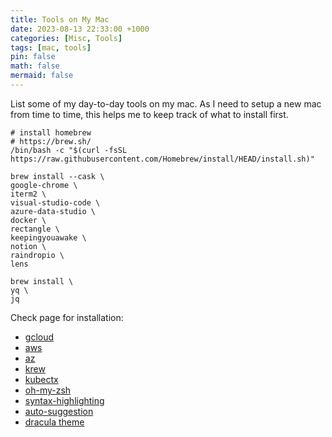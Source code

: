 ```yaml
---
title: Tools on My Mac
date: 2023-08-13 22:33:00 +1000
categories: [Misc, Tools]
tags: [mac, tools]
pin: false
math: false
mermaid: false
---
```


List some of my day-to-day tools on my mac. As I need to setup a new mac from time to time, this helps me to keep track of what to install first.

``` shell
# install homebrew
# https://brew.sh/
/bin/bash -c "$(curl -fsSL https://raw.githubusercontent.com/Homebrew/install/HEAD/install.sh)"

brew install --cask \
google-chrome \
iterm2 \
visual-studio-code \
azure-data-studio \
docker \
rectangle \
keepingyouawake \
notion \
raindropio \
lens

brew install \
yq \
jq
```

Check page for installation:

- [gcloud](https://cloud.google.com/sdk/docs/install)
- [aws](https://docs.aws.amazon.com/cli/latest/userguide/getting-started-install.html)
- [az](https://learn.microsoft.com/en-us/cli/azure/install-azure-cli-macos)
- [krew](https://krew.sigs.k8s.io/docs/user-guide/setup/install/)
- [kubectx](https://github.com/ahmetb/kubectx#installation)
- [oh-my-zsh](https://ohmyz.sh/#install)
- [syntax-highlighting](https://github.com/zsh-users/zsh-syntax-highlighting)
- [auto-suggestion](https://github.com/zsh-users/zsh-autosuggestions)
- [dracula theme](https://draculatheme.com/iterm)
